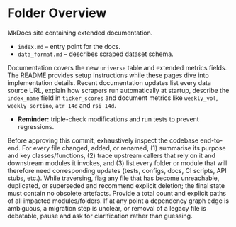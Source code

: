 # Folder Overview

MkDocs site containing extended documentation.
- `index.md` – entry point for the docs.
- `data_format.md` – describes scraped dataset schema.

Documentation covers the new `universe` table and extended metrics fields.
The README provides setup instructions while these pages dive into
implementation details. Recent documentation updates list every data source URL,
explain how scrapers run automatically at startup, describe the
`index_name` field in `ticker_scores` and document metrics like
`weekly_vol`, `weekly_sortino`, `atr_14d` and `rsi_14d`.

- **Reminder:** triple-check modifications and run tests to prevent regressions.

Before approving this commit, exhaustively inspect the codebase end-to-end. For every file changed, added, or renamed, (1) summarise its purpose and key classes/functions, (2) trace upstream callers that rely on it and downstream modules it invokes, and (3) list every folder or module that will therefore need corresponding updates (tests, configs, docs, CI scripts, API stubs, etc.). While traversing, flag any file that has become unreachable, duplicated, or superseded and recommend explicit deletion; the final state must contain no obsolete artefacts. Provide a total count and explicit paths of all impacted modules/folders. If at any point a dependency graph edge is ambiguous, a migration step is unclear, or removal of a legacy file is debatable, pause and ask for clarification rather than guessing.
